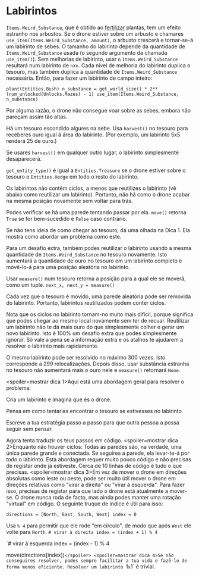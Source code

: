 # Labirintos
`Items.Weird_Substance`, que é obtido ao [fertilizar](docs/unlocks/fertilizer.md) plantas, tem um efeito estranho nos arbustos. Se o drone estiver sobre um arbusto e chamares `use_item(Items.Weird_Substance, amount)`, o arbusto crescerá e tornar-se-á um labirinto de sebes.
O tamanho do labirinto depende da quantidade de `Items.Weird_Substance` usada (o segundo argumento da chamada `use_item()`).
Sem melhorias de labirinto, usar `n` `Items.Weird_Substance` resultará num labirinto de `n`x`n`. Cada nível de melhoria do labirinto duplica o tesouro, mas também duplica a quantidade de `Items.Weird_Substance` necessária.
Então, para fazer um labirinto de campo inteiro:

`plant(Entities.Bush)
n_substance = get_world_size() * 2**(num_unlocked(Unlocks.Mazes) - 1)
use_item(Items.Weird_Substance, n_substance)`


Por alguma razão, o drone não consegue voar sobre as sebes, embora não pareçam assim tão altas.

Há um tesouro escondido algures na sebe. Usa `harvest()` no tesouro para receberes ouro igual à área do labirinto. (Por exemplo, um labirinto 5x5 renderá 25 de ouro.)

Se usares `harvest()` em qualquer outro lugar, o labirinto simplesmente desaparecerá.

`get_entity_type()` é igual a `Entities.Treasure` se o drone estiver sobre o tesouro e `Entities.Hedge` em todo o resto do labirinto.

Os labirintos não contêm ciclos, a menos que reutilizes o labirinto (vê abaixo como reutilizar um labirinto). Portanto, não há como o drone acabar na mesma posição novamente sem voltar para trás.

Podes verificar se há uma parede tentando passar por ela.
`move()` retorna `True` se for bem-sucedido e `False` caso contrário.

Se não tens ideia de como chegar ao tesouro, dá uma olhada na Dica 1. Ela mostra como abordar um problema como este.


Para um desafio extra, também podes reutilizar o labirinto usando a mesma quantidade de `Items.Weird_Substance` no tesouro novamente.
Isto aumentará a quantidade de ouro no tesouro em um labirinto completo e movê-lo-á para uma posição aleatória no labirinto.

Usar `measure()` num tesouro retorna a posição para a qual ele se moverá, como um tuple.
`next_x, next_y = measure()`

Cada vez que o tesouro é movido, uma parede aleatória pode ser removida do labirinto. Portanto, labirintos reutilizados podem conter ciclos.

Nota que os ciclos no labirinto tornam-no muito mais difícil, porque significa que podes chegar ao mesmo local novamente sem ter de recuar.
Reutilizar um labirinto não te dá mais ouro do que simplesmente colher e gerar um novo labirinto.
Isto é 100% um desafio extra que podes simplesmente ignorar.
Só vale a pena se a informação extra e os atalhos te ajudarem a resolver o labirinto mais rapidamente.

O mesmo labirinto pode ser resolvido no máximo 300 vezes. Isto corresponde a 299 relocalizações. Depois disso, usar substância estranha no tesouro não aumentará mais o ouro nele e `measure()` retornará `None`.

<spoiler=mostrar dica 1>Aqui está uma abordagem geral para resolver o problema:

Cria um labirinto e imagina que és o drone.

Pensa em como tentarias encontrar o tesouro se estivesses no labirinto.

Escreve a tua estratégia passo a passo para que outra pessoa a possa seguir sem pensar.

Agora tenta traduzir os teus passos em código.
</spoiler>
<spoiler=mostrar dica 2>Enquanto não houver ciclos: Todas as paredes são, na verdade, uma única parede grande e conectada. Se seguires a parede, ela levar-te-á por todo o labirinto.
Esta abordagem requer muito pouco código e não precisas de registar onde já estiveste. Cerca de 10 linhas de código é tudo o que precisas.</spoiler>
<spoiler=mostrar dica 3>Em vez de mover o drone em direções absolutas como leste ou oeste, pode ser muito útil mover o drone em direções relativas como "virar à direita" ou "virar à esquerda". Para fazer isso, precisas de registar para que lado o drone está atualmente a mover-se. O drone nunca roda de facto, mas ainda podes manter uma rotação "virtual" em código.
O seguinte truque de índice é útil para isso:

`directions = [North, East, South, West]
index = 0`

Usa `% 4` para permitir que ele rode "em círculo", de modo que após `West` ele volte para `North`.
`# virar à direita
index = (index + 1) % 4`

`# virar à esquerda
index = (index - 1) % 4

move(directions[index])`</spoiler>
<spoiler=mostrar dica 4>Se não conseguires resolver, podes sempre facilitar a tua vida e fazê-lo de forma menos eficiente.
Resolver um labirinto `1`x`1` é trivial.</spoiler>
